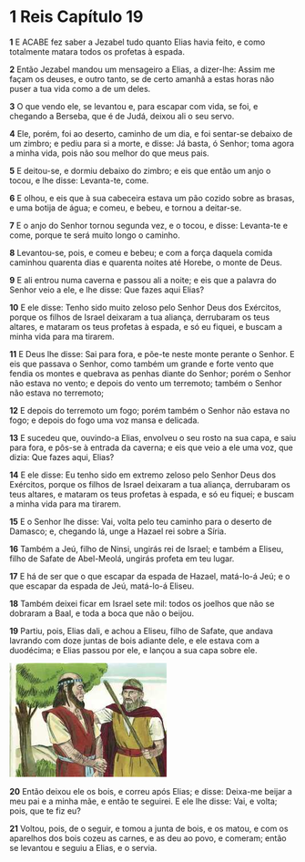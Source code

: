 # 1 Reis Capítulo 19

**1** 	E ACABE fez saber a Jezabel tudo quanto Elias havia feito, e como totalmente matara todos os profetas à espada.

**2** 	Então Jezabel mandou um mensageiro a Elias, a dizer-lhe: Assim me façam os deuses, e outro tanto, se de certo amanhã a estas horas não puser a tua vida como a de um deles.

**3** 	O que vendo ele, se levantou e, para escapar com vida, se foi, e chegando a Berseba, que é de Judá, deixou ali o seu servo.

**4** 	Ele, porém, foi ao deserto, caminho de um dia, e foi sentar-se debaixo de um zimbro; e pediu para si a morte, e disse: Já basta, ó Senhor; toma agora a minha vida, pois não sou melhor do que meus pais.

**5** 	E deitou-se, e dormiu debaixo do zimbro; e eis que então um anjo o tocou, e lhe disse: Levanta-te, come.

**6** 	E olhou, e eis que à sua cabeceira estava um pão cozido sobre as brasas, e uma botija de água; e comeu, e bebeu, e tornou a deitar-se.

**7** 	E o anjo do Senhor tornou segunda vez, e o tocou, e disse: Levanta-te e come, porque te será muito longo o caminho.

**8** 	Levantou-se, pois, e comeu e bebeu; e com a força daquela comida caminhou quarenta dias e quarenta noites até Horebe, o monte de Deus.

**9** 	E ali entrou numa caverna e passou ali a noite; e eis que a palavra do Senhor veio a ele, e lhe disse: Que fazes aqui Elias?

**10** 	E ele disse: Tenho sido muito zeloso pelo Senhor Deus dos Exércitos, porque os filhos de Israel deixaram a tua aliança, derrubaram os teus altares, e mataram os teus profetas à espada, e só eu fiquei, e buscam a minha vida para ma tirarem.

**11** 	E Deus lhe disse: Sai para fora, e põe-te neste monte perante o Senhor. E eis que passava o Senhor, como também um grande e forte vento que fendia os montes e quebrava as penhas diante do Senhor; porém o Senhor não estava no vento; e depois do vento um terremoto; também o Senhor não estava no terremoto;

**12** 	E depois do terremoto um fogo; porém também o Senhor não estava no fogo; e depois do fogo uma voz mansa e delicada.

**13** 	E sucedeu que, ouvindo-a Elias, envolveu o seu rosto na sua capa, e saiu para fora, e pôs-se à entrada da caverna; e eis que veio a ele uma voz, que dizia: Que fazes aqui, Elias?

**14** 	E ele disse: Eu tenho sido em extremo zeloso pelo Senhor Deus dos Exércitos, porque os filhos de Israel deixaram a tua aliança, derrubaram os teus altares, e mataram os teus profetas à espada, e só eu fiquei; e buscam a minha vida para ma tirarem.

**15** 	E o Senhor lhe disse: Vai, volta pelo teu caminho para o deserto de Damasco; e, chegando lá, unge a Hazael rei sobre a Síria.

**16** 	Também a Jeú, filho de Ninsi, ungirás rei de Israel; e também a Eliseu, filho de Safate de Abel-Meolá, ungirás profeta em teu lugar.

**17** 	E há de ser que o que escapar da espada de Hazael, matá-lo-á Jeú; e o que escapar da espada de Jeú, matá-lo-á Eliseu.

**18** 	Também deixei ficar em Israel sete mil: todos os joelhos que não se dobraram a Baal, e toda a boca que não o beijou.

**19** 	Partiu, pois, Elias dali, e achou a Eliseu, filho de Safate, que andava lavrando com doze juntas de bois adiante dele, e ele estava com a duodécima; e Elias passou por ele, e lançou a sua capa sobre ele.

![](../Images/SweetPublishing/11-19-1.jpg) 

**20** 	Então deixou ele os bois, e correu após Elias; e disse: Deixa-me beijar a meu pai e a minha mãe, e então te seguirei. E ele lhe disse: Vai, e volta; pois, que te fiz eu?

**21** 	Voltou, pois, de o seguir, e tomou a junta de bois, e os matou, e com os aparelhos dos bois cozeu as carnes, e as deu ao povo, e comeram; então se levantou e seguiu a Elias, e o servia.

